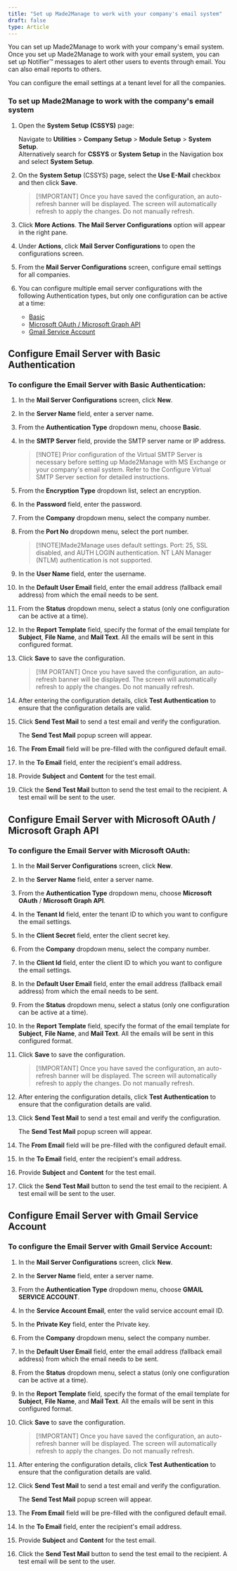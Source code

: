 ```yaml
---
title: "Set up Made2Manage to work with your company's email system"
draft: false
type: Article 
---
```


You can set up Made2Manage to work with your company's email system. Once you set up Made2Manage to work with your email system, you can set up Notifier™ messages to alert other users to events through email. You can also email reports to others.

You can configure the email settings at a tenant level for all the companies.

### To set up Made2Manage to work with the company's email system

1.  Open the **System Setup (CSSYS)** page:

    Navigate to **Utilities** > **Company Setup** > **Module Setup** > **System Setup**.  
    Alternatively search for **CSSYS** or **System Setup** in the Navigation box and select **System Setup**.

2.  On the **System Setup** (CSSYS) page, select the **Use E-Mail** checkbox and then click **Save**.

    >[!IMPORTANT] Once you have saved the configuration, an auto-refresh banner will be displayed. The screen will automatically refresh to apply the changes. Do not manually refresh.

3.  Click **More Actions**. **The Mail Server Configurations** option will appear in the right pane.
4.  Under **Actions**, click **Mail Server Configurations** to open the configurations screen.
5.  From the **Mail Server Configurations** screen, configure email settings for all companies.
6.  You can configure multiple email server configurations with the following Authentication types, but only one configuration can be active at a time:
    -   [Basic](#to-configure-the-email-server-with-basic-authentication)
    -   [Microsoft OAuth / Microsoft Graph API](#to-configure-the-email-server-with-microsoft-oauth)
    -   [Gmail Service Account](#to-set-up-made2manage-to-work-with-the-companys-email-system)

## Configure Email Server with Basic Authentication

### To configure the Email Server with Basic Authentication:

1.  In the **Mail Server Configurations** screen, click **New**.
2.  In the **Server Name** field, enter a server name.
3.  From the **Authentication Type** dropdown menu, choose **Basic**.
4.  In the **SMTP Server** field, provide the SMTP server name or IP address.

    >[!INOTE] Prior configuration of the Virtual SMTP Server is necessary before setting up Made2Manage with MS Exchange or your company's email system. Refer to the Configure Virtual SMTP Server section for detailed instructions.

5.  From the **Encryption Type** dropdown list, select an encryption.
6.  In the **Password** field, enter the password.
7.  From the **Company** dropdown menu, select the company number.
8.  From the **Port No** dropdown menu, select the port number.

    >[!INOTE]Made2Manage uses default settings. Port: 25, SSL disabled, and AUTH LOGIN authentication. NT LAN Manager (NTLM) authentication is not supported.

9.  In the **User Name** field, enter the username.
10. In the **Default User Email** field, enter the email address (fallback email address) from which the email needs to be sent.
11. From the **Status** dropdown menu, select a status (only one configuration can be active at a time).
12. In the **Report Template** field, specify the format of the email template for **Subject**, **File Name**, and **Mail Text**. All the emails will be sent in this configured format.
13. Click **Save** to save the configuration.

    >[!IM PORTANT] Once you have saved the configuration, an auto-refresh banner will be displayed. The screen will automatically refresh to apply the changes. Do not manually refresh.

14. After entering the configuration details, click **Test Authentication** to ensure that the configuration details are valid.
15. Click **Send Test Mail** to send a test email and verify the configuration.

    The **Send Test Mail** popup screen will appear.

16. The **From Email** field will be pre-filled with the configured default email.
17. In the **To Email** field, enter the recipient's email address.
18. Provide **Subject** and **Content** for the test email.
19. Click the **Send Test Mail** button to send the test email to the recipient. A test email will be sent to the user.

## Configure Email Server with Microsoft OAuth / Microsoft Graph API

### To configure the Email Server with Microsoft OAuth:

1.  In the **Mail Server Configurations** screen, click **New**.
2.  In the **Server Name** field, enter a server name.
3.  From the **Authentication Type** dropdown menu, choose **Microsoft OAuth** / **Microsoft Graph API**.
4.  In the **Tenant Id** field, enter the tenant ID to which you want to configure the email settings.
5.  In the **Client Secret** field, enter the client secret key.
6.  From the **Company** dropdown menu, select the company number.
7.  In the **Client Id** field, enter the client ID to which you want to configure the email settings.
8.  In the **Default User Email** field, enter the email address (fallback email address) from which the email needs to be sent.
9.  From the **Status** dropdown menu, select a status (only one configuration can be active at a time).
10. In the **Report Template** field, specify the format of the email template for **Subject**, **File Name**, and **Mail Text**. All the emails will be sent in this configured format.
11. Click **Save** to save the configuration.

    >[!IMPORTANT] Once you have saved the configuration, an auto-refresh banner will be displayed. The screen will automatically refresh to apply the changes. Do not manually refresh.

12. After entering the configuration details, click **Test Authentication** to ensure that the configuration details are valid.
13. Click **Send Test Mail** to send a test email and verify the configuration.

    The **Send Test Mail** popup screen will appear.

14. The **From Email** field will be pre-filled with the configured default email.
15. In the **To Email** field, enter the recipient's email address.
16. Provide **Subject** and **Content** for the test email.
17. Click the **Send Test Mail** button to send the test email to the recipient. A test email will be sent to the user.

## Configure Email Server with Gmail Service Account

### To configure the Email Server with Gmail Service Account:

1.  In the **Mail Server Configurations** screen, click **New**.
2.  In the **Server Name** field, enter a server name.
3.  From the **Authentication Type** dropdown menu, choose **GMAIL SERVICE ACCOUNT**.
4.  In the **Service Account Email**, enter the valid service account email ID.
5.  In the **Private Key** field, enter the Private key.
6.  From the **Company** dropdown menu, select the company number.
7.  In the **Default User Email** field, enter the email address (fallback email address) from which the email needs to be sent.
8.  From the **Status** dropdown menu, select a status (only one configuration can be active at a time).
9.  In the **Report Template** field, specify the format of the email template for **Subject**, **File Name**, and **Mail Text**. All the emails will be sent in this configured format.
10. Click **Save** to save the configuration.

    >[!IMPORTANT] Once you have saved the configuration, an auto-refresh banner will be displayed. The screen will automatically refresh to apply the changes. Do not manually refresh.

11. After entering the configuration details, click **Test Authentication** to ensure that the configuration details are valid.
12. Click **Send Test Mail** to send a test email and verify the configuration.

    The **Send Test Mail** popup screen will appear.

13. The **From Email** field will be pre-filled with the configured default email.
14. In the **To Email** field, enter the recipient's email address.
15. Provide **Subject** and **Content** for the test email.
16. Click the **Send Test Mail** button to send the test email to the recipient. A test email will be sent to the user.

​